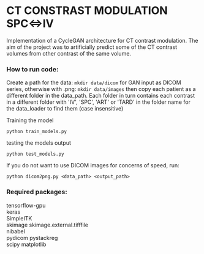 # CT CONSTRAST MODULATION SPC<=>IV  

Implementation of a CycleGAN architecture for CT contrast modulation.
The aim of the project was to artificially predict some of the CT contrast volumes from other contrast of the same volume.

### How to run code:

Create a path for the data:
`mkdir data/dicom` for GAN input as DICOM series, otherwise with .png: `mkdir data/images` then copy each patient as a different folder in the data_path.
Each folder in turn contains each contrast in a different folder with 'IV', 'SPC', 'ART' or 'TARD' in the folder name for the data_loader to find them (case insensitive)


Training the model
```
python train_models.py
```

testing the models output
```
python test_models.py
```

If you do not want to use DICOM images for concerns of speed, run:

```
python dicom2png.py <data_path> <output_path>
```

### Required  packages:  
tensorflow-gpu  
keras  
SimpleITK  
skimage
skimage.external.tifffile  
nibabel  
pydicom
pystackreg  
scipy
matplotlib